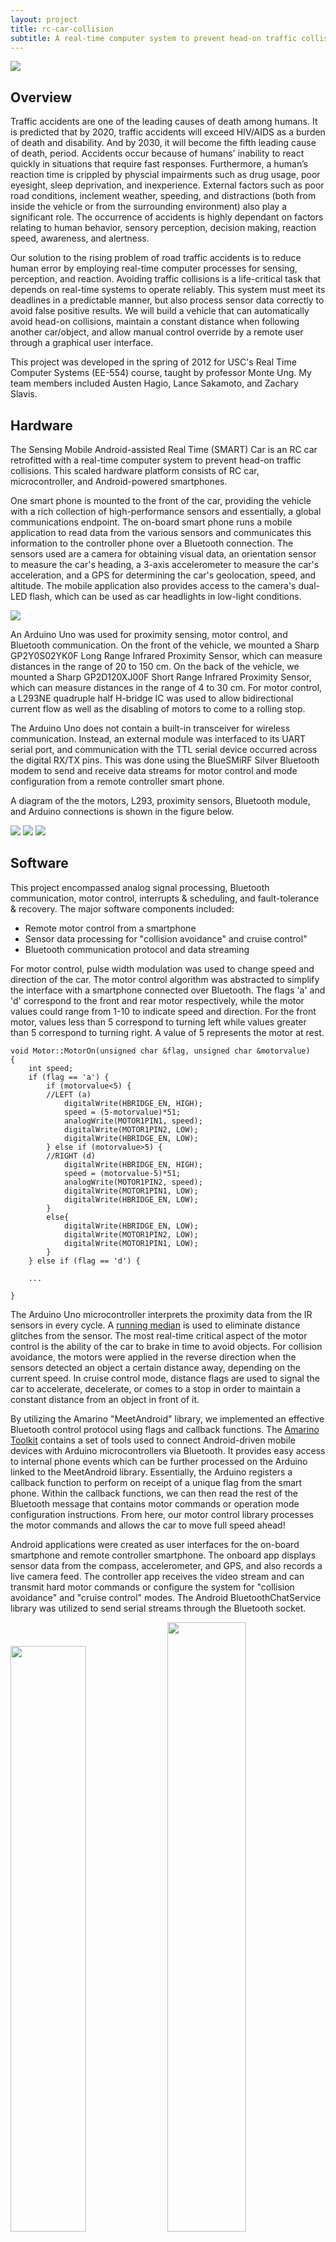 ```yaml
---
layout: project
title: rc-car-collision
subtitle: A real-time computer system to prevent head-on traffic collisions (of RC cars).
---
```


<img src="http://niftyhedgehog.com/rc-car-collision/images/profile_view.jpg">

## Overview
Traffic accidents are one of the leading causes of death among humans. It is predicted that by 2020, traffic accidents will exceed HIV/AIDS as a burden of death and disability. And by 2030, it will become the fifth leading cause of death, period. Accidents occur because of humans' inability to react quickly in situations that require fast responses. Furthermore, a human’s reaction time is crippled by physcial impairments such as drug usage, poor eyesight, sleep deprivation, and inexperience. External factors such as poor road conditions, inclement weather, speeding, and distractions (both from inside the vehicle or from the surrounding environment) also play a significant role. The occurrence of accidents is highly dependant on factors relating to human behavior, sensory perception, decision making, reaction speed, awareness, and alertness.

Our solution to the rising problem of road traffic accidents is to reduce human error by employing real-time computer processes for sensing, perception, and reaction. Avoiding traffic collisions is a life-critical task that depends on real-time systems to operate reliably. This system must meet its deadlines in a predictable manner, but also process sensor data correctly to avoid false positive results. We will build a vehicle that can automatically avoid head-on collisions, maintain a constant distance when following another car/object, and allow manual control override by a remote user through a graphical user interface. 

This project was developed in the spring of 2012 for USC's Real Time Computer Systems (EE-554) course, taught by professor Monte Ung. My team members included Austen Hagio, Lance Sakamoto, and Zachary Slavis.


## Hardware
The Sensing Mobile Android-assisted Real Time (SMART) Car is an RC car retrofitted with a real-time computer system to prevent head-on traffic collisions. This scaled hardware platform consists of RC car, microcontroller, and Android-powered smartphones.

One smart phone is mounted to the front of the car, providing the vehicle with a rich collection of high-performance sensors and essentially, a global communications endpoint. The on-board smart phone runs a mobile application to read data from the various sensors and communicates this information to the controller phone over a Bluetooth connection. The sensors used are a camera for obtaining visual data, an orientation sensor to measure the car's heading, a 3-axis accelerometer to measure the car's acceleration, and a GPS for determining the car's geolocation, speed, and altitude. The mobile application also provides access to the camera's dual-LED flash, which can be used as car headlights in low-light conditions.

<img src="http://niftyhedgehog.com/rc-car-collision/images/EE554ProjectProposal.png">

An Arduino Uno was used for proximity sensing, motor control, and Bluetooth communication. On the front of the vehicle, we mounted a Sharp GP2Y0S02YK0F Long Range Infrared Proximity Sensor, which can measure distances in the range of 20 to 150 cm. On the back of the vehicle, we mounted a Sharp GP2D120XJ00F Short Range Infrared Proximity Sensor, which can measure distances in the range of 4 to 30 cm. For motor control, a L293NE quadruple half H-bridge IC was used to allow bidirectional current flow as well as the disabling of motors to come to a rolling stop.

The Arduino Uno does not contain a built-in transceiver for wireless communication. Instead, an external module was interfaced to its UART serial port, and communication with the TTL serial device occurred across the digital RX/TX pins. This was done using the BlueSMiRF Silver Bluetooth modem to send and receive data streams for motor control and mode configuration from a remote controller smart phone.  

A diagram of the the motors, L293, proximity sensors, Bluetooth module, and Arduino connections is shown in the figure below.

<img src="http://niftyhedgehog.com/rc-car-collision/images/Smart_Car_diagram.png">

<img src="http://niftyhedgehog.com/rc-car-collision/images/aerial_view.jpg">

<img src="http://niftyhedgehog.com/rc-car-collision/images/star_view.jpg">


## Software
This project encompassed analog signal processing, Bluetooth communication, motor control, interrupts & scheduling, and fault-tolerance & recovery. The major software components included: 

* Remote motor control from a smartphone
* Sensor data processing for "collision avoidance" and cruise control"
* Bluetooth communication protocol and data streaming

For motor control, pulse width modulation was used to change speed and direction of the car. The motor control algorithm was abstracted to simplify the interface with a smartphone connected over Bluetooth. The flags 'a' and 'd' correspond to the front and rear motor respectively, while the motor values could range from 1-10 to indicate speed and direction. For the front motor, values less than 5 correspond to turning left while values greater than 5 correspond to turning right. A value of 5 represents the motor at rest.

```
void Motor::MotorOn(unsigned char &flag, unsigned char &motorvalue) 
{ 
	int speed; 
	if (flag == 'a') { 
		if (motorvalue<5) { 
		//LEFT (a) 
			digitalWrite(HBRIDGE_EN, HIGH); 
			speed = (5-motorvalue)*51; 
			analogWrite(MOTOR1PIN1, speed); 
			digitalWrite(MOTOR1PIN2, LOW); 
			digitalWrite(HBRIDGE_EN, LOW); 
		} else if (motorvalue>5) { 
		//RIGHT (d) 
			digitalWrite(HBRIDGE_EN, HIGH); 
			speed = (motorvalue-5)*51; 
			analogWrite(MOTOR1PIN2, speed); 
			digitalWrite(MOTOR1PIN1, LOW); 
			digitalWrite(HBRIDGE_EN, LOW); 
		} 
		else{ 
			digitalWrite(HBRIDGE_EN, LOW);
			digitalWrite(MOTOR1PIN2, LOW);
			digitalWrite(MOTOR1PIN1, LOW);  
		} 
	} else if (flag == 'd') { 
	
	...
	
} 
```

The Arduino Uno microcontroller interprets the proximity data from the IR sensors in every cycle. A [running median](http://arduino.cc/playground/Main/RunningMedian) is used to eliminate distance glitches from the sensor. The most real-time critical aspect of the motor control is the ability of the car to brake in time to avoid objects. For collision avoidance, the motors were applied in the reverse direction when the sensors detected an object a certain distance away, depending on the current speed. In cruise control mode, distance flags are used to signal the car to accelerate, decelerate, or comes to a stop in order to maintain a constant distance from an object in front of it.

By utilizing the Amarino "MeetAndroid" library, we implemented an effective Bluetooth control protocol using flags and callback functions. The [Amarino Toolkit](http://www.amarino-toolkit.net/) contains a set of tools used to connect Android-driven mobile devices with Arduino microcontrollers via Bluetooth. It provides easy access to internal phone events which can be further processed on the Arduino linked to the MeetAndroid library. Essentially, the Arduino registers a callback function to perform on receipt of a unique flag from the smart phone. Within the callback functions, we can then read the rest of the Bluetooth message that contains motor commands or operation mode configuration instructions. From here, our motor control library processes the motor commands and allows the car to move full speed ahead!

Android applications were created as user interfaces for the on-board smartphone and remote controller smartphone. The onboard app displays sensor data from the compass, accelerometer, and GPS, and also records a live camera feed. The controller app receives the video stream and can transmit hard motor commands or configure the system for "collision avoidance" and "cruise control" modes. The Android BluetoothChatService library was utilized to send serial streams through the Bluetooth socket. 

<img src="http://niftyhedgehog.com/rc-car-collision/images/onboard_app.png" width="49%">
<img src="http://niftyhedgehog.com/rc-car-collision/images/controller_app.png" width="50%">


## Demo
<iframe width="560" height="315" src="https://www.youtube.com/embed/4o_OnwHa5dQ" frameborder="0" allowfullscreen></iframe>
